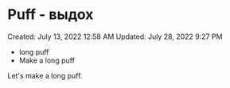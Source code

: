 # Puff - выдох

Created: July 13, 2022 12:58 AM
Updated: July 28, 2022 9:27 PM

- long puff
- Make a long puff

Let's make a long puff.